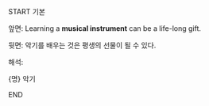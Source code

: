 START
기본

앞면:
Learning a **musical instrument** can be a life-long gift.

뒷면:
악기를 배우는 것은 평생의 선물이 될 수 있다.

해석:


{명} 악기
<!--ID: 1746586791353-->
END
